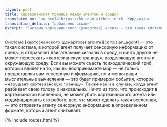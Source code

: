 ```yaml
---
layout: post
title: Картезианская граница между агентом и средой
translated_by: '<a href="https://kkirdan.github.io">К. Кирдан</a>'
translation_details: "добавлены ссылки"
excerpt: "Система картезианского (декартова) агента — это такая система, в которой агент получает сенсорную информацию от среды, и отправляет двигательные сигналы в среду, и ничто другое не может пересекать «картезианскую границу», разделяющую агента и окружающую среду. Если вы можете съесть психоделический гриб, который влияет на то, как вы воспринимаете мир — не только предоставляя вам сенсорную информацию, но и меняя ваши мыслительные вычисления — это будет примером события, которое «нарушает картезианскую границу». Также как и в случае, когда агент разбивает свою голову о наковальню. Ничто из того, что происходит в картезианской вселенной, не может убить картезианского агента или модифицировать его работу; все, что может сделать такая вселенная, — это отправить агенту сенсорную информацию в определенном формате, который агент считывает."
---
```

Система [картезианского (декартова) агента][cartesian_agent] — это такая система, в которой агент получает сенсорную информацию от среды, и отправляет двигательные сигналы в среду, и ничто другое не может пересекать «картезианскую границу», разделяющую агента и окружающую среду. Если вы можете съесть психоделический гриб, который влияет на то, как вы воспринимаете мир — не только предоставляя вам сенсорную информацию, но и меняя ваши мыслительные вычисления — это будет примером события, которое «нарушает картезианскую границу». Также как и в случае, когда агент разбивает свою голову о наковальню. Ничто из того, что происходит в картезианской вселенной, не может убить картезианского агента или модифицировать его работу; все, что может сделать такая вселенная, — это отправить агенту сенсорную информацию в определенном формате, который агент считывает.

{% include routes.html %}
